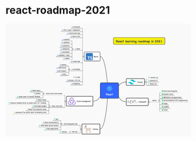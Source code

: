 # react-roadmap-2021
![alt text](https://raw.githubusercontent.com/GomaGoma676/react-roadmap-2021/main/react-roadmap.png?raw=true)
